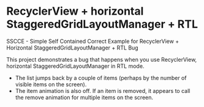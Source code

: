 # RecyclerView + horizontal StaggeredGridLayoutManager + RTL
SSCCE - Simple Self Contained Correct Example for RecyclerView + Horizontal StaggeredGridLayoutManager + RTL Bug

This project demonstrates a bug that happens when you use RecyclerView, horizontal StaggeredGridLayoutManager in RTL mode.
* The list jumps back by a couple of items (perhaps by the number of visible items on the screen). 
* The item animation is also off. If an item is removed, it appears to call the remove animation for multiple items on 
the screen.
